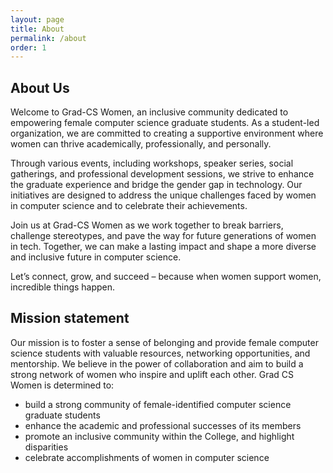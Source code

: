 ```yaml
---
layout: page
title: About
permalink: /about
order: 1
---
```


## About Us

Welcome to Grad-CS Women, an inclusive community dedicated to empowering female computer science graduate students. As a student-led organization, we are committed to creating a supportive environment where women can thrive academically, professionally, and personally.

Through various events, including workshops, speaker series, social gatherings, and professional development sessions, we strive to enhance the graduate experience and bridge the gender gap in technology. Our initiatives are designed to address the unique challenges faced by women in computer science and to celebrate their achievements.

Join us at Grad-CS Women as we work together to break barriers, challenge stereotypes, and pave the way for future generations of women in tech. Together, we can make a lasting impact and shape a more diverse and inclusive future in computer science.

Let’s connect, grow, and succeed – because when women support women, incredible things happen.
## Mission statement

Our mission is to foster a sense of belonging and provide female computer science students with valuable resources, networking opportunities, and mentorship. We believe in the power of collaboration and aim to build a strong network of women who inspire and uplift each other. Grad CS Women is determined to:

- build a strong community of female-identified computer science graduate students
- enhance the academic and professional successes of its members
- promote an inclusive community within the College, and highlight disparities
- celebrate accomplishments of women in computer science



